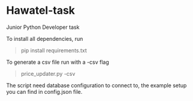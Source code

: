 # Hawatel-task
Junior Python Developer task

To install all dependencies, run 

>pip install requirements.txt

To generate a csv file run with a -csv flag

>price_updater.py -csv

The script need database configuration to connect to, the example setup you can find in config.json file.
